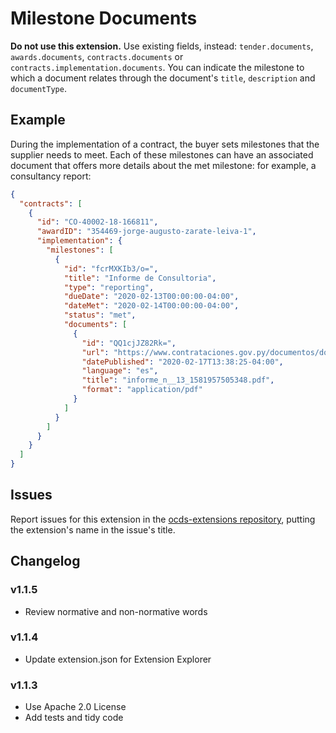 # Milestone Documents

**Do not use this extension.** Use existing fields, instead: `tender.documents`, `awards.documents`, `contracts.documents` or `contracts.implementation.documents`. You can indicate the milestone to which a document relates through the document's `title`, `description` and `documentType`.

## Example

During the implementation of a contract, the buyer sets milestones that the supplier needs to meet. Each of these milestones can have an associated document that offers more details about the met milestone: for example, a consultancy report:

```json
{
  "contracts": [
    {
      "id": "CO-40002-18-166811",
      "awardID": "354469-jorge-augusto-zarate-leiva-1",
      "implementation": {
        "milestones": [
          {
            "id": "fcrMXKIb3/o=",
            "title": "Informe de Consultoria",
            "type": "reporting",
            "dueDate": "2020-02-13T00:00:00-04:00",
            "dateMet": "2020-02-14T00:00:00-04:00",
            "status": "met",
            "documents": [
              {
                "id": "QQ1cjJZ82Rk=",
                "url": "https://www.contrataciones.gov.py/documentos/download/contrato_detalle_entregable/vki7v5RKGrA%253D",
                "datePublished": "2020-02-17T13:38:25-04:00",
                "language": "es",
                "title": "informe_n__13_1581957505348.pdf",
                "format": "application/pdf"
              }
            ]
          }
        ]
      }
    }
  ]
}
```

## Issues

Report issues for this extension in the [ocds-extensions repository](https://github.com/open-contracting/ocds-extensions/issues), putting the extension's name in the issue's title.

## Changelog

### v1.1.5

* Review normative and non-normative words

### v1.1.4

* Update extension.json for Extension Explorer

### v1.1.3

* Use Apache 2.0 License
* Add tests and tidy code
